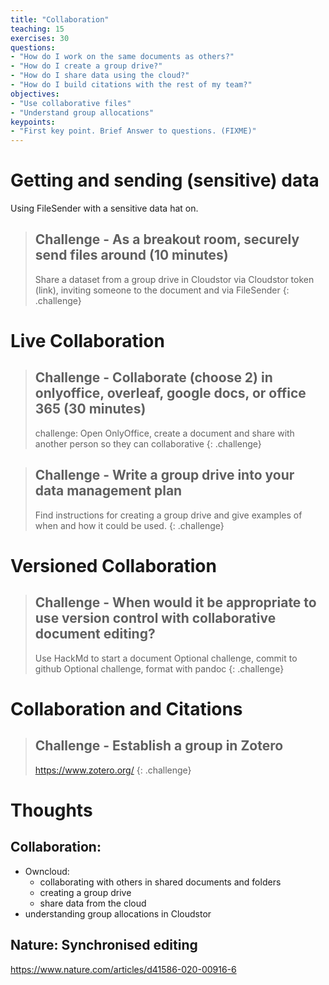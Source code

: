 ```yaml
---
title: "Collaboration"
teaching: 15
exercises: 30
questions:
- "How do I work on the same documents as others?"
- "How do I create a group drive?"
- "How do I share data using the cloud?"
- "How do I build citations with the rest of my team?"
objectives:
- "Use collaborative files"
- "Understand group allocations"
keypoints:
- "First key point. Brief Answer to questions. (FIXME)"
---
```


# Getting and sending (sensitive) data

Using FileSender with a sensitive data hat on.

> ## Challenge - As a breakout room, securely send files around (10 minutes)
>
> Share a dataset from a group drive in Cloudstor via Cloudstor token (link), inviting someone to the document and via FileSender
{: .challenge}

# Live Collaboration

> ## Challenge - Collaborate (choose 2) in onlyoffice, overleaf, google docs, or office 365 (30 minutes)
>
>
> challenge: Open OnlyOffice, create a document and share with another person so they can collaborative
{: .challenge}


> ## Challenge - Write a group drive into your data management plan
> Find instructions for creating a group drive and give examples of when and how it could be used.
{: .challenge}

# Versioned Collaboration

> ## Challenge - When would it be appropriate to use version control with collaborative document editing?
> Use HackMd to start a document
> Optional challenge, commit to github
> Optional challenge, format with pandoc
{: .challenge}

# Collaboration and Citations

> ## Challenge - Establish a group in Zotero
>  https://www.zotero.org/
{: .challenge}

# Thoughts

## Collaboration:
* Owncloud:
    * collaborating with others in shared documents and folders
    * creating a group drive
    * share data from the cloud
* understanding group allocations in Cloudstor




## Nature: Synchronised editing

https://www.nature.com/articles/d41586-020-00916-6
